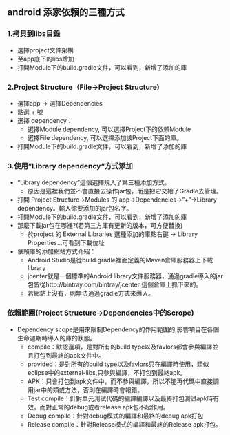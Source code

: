 ## android 添家依賴的三種方式

### 1.拷貝到libs目錄
- 選擇project文件架構
- 至app底下的libs增加
- 打開Module下的build.gradle文件，可以看到，新增了添加的庫

### 2.Project Structure（File->Project Structure)
- 選擇app -> 選擇Dependencies
- 點選 + 號 
- 選擇 dependency：
    - 選擇Module dependency, 可以選擇Project下的依賴Module
    - 選擇File dependency, 可以選擇添加該Project下面的庫。
- 打開Module下的build.gradle文件，可以看到，新增了添加的庫

### 3.使用”Library dependency“方式添加
- “Library dependency”這個選擇規入了第三種添加方式。
    - 原因是這裡我們並不會直接去操作jar包，而是把它交給了Gradle去管理。
- 打開 Project Structure->Modules 的 app->Dependencies->”+”->Library dependency。輸入你要添加的jar包名字。
- 打開Module下的build.gradle文件，可以看到，新增了添加的庫
- 那麼下載jar包在哪裡?(若第三方庫有更新的版本，可方便替換)
    - 於project 的 External Libraries 選種添加的庫點右鍵 -> Library Properties...可看到下載位址
- 依賴庫的添加網站方式介紹：
    - Android Studio是從build.gradle裡面定義的Maven倉庫服務器上下載library
    - jcenter就是一個標準的Android library文件服務器，通過gradle導入的jar包皆從http://bintray.com/bintray/jcenter 這個倉庫上抓下來的。
    - 若網站上沒有，則無法通過gradle方式來導入。

### 依賴範圍(Project Structure->Dependencies中的Scrope)
- Dependency scope是用來限制Dependency的作用範圍的,影響項目在各個生命週期時導入的庫的狀態。
    - compile：默認選項，是對所有的build type以及favlors都會參與編譯並且打包到最終的apk文件中。
    - provided：是對所有的build type以及favlors只在編譯時使用，類似eclipse中的external-libs,只參與編譯，不打包到最終apk。 
    - APK：只會打包到apk文件中，而不參與編譯，所以不能再代碼中直接調用jar中的類或方法，否則在編譯時會報錯。 
    - Test compile：針對單元測試代碼的編譯編譯以及最終打包測試apk時有效，而對正常的debug或者release apk包不起作用。
    - Debug compile：針對debug模式的編譯和最終的debug apk打包
    - Release compile：針對Release模式的編譯和最終的Release apk打包。

